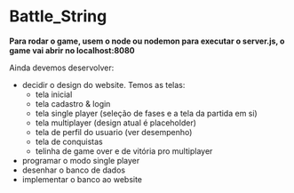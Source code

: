 # Battle_String

<b> Para rodar o game, usem o node ou nodemon para executar o server.js, o game vai abrir no localhost:8080 </b>

Ainda devemos deservolver:
- decidir o design do website. Temos as telas:
  - tela inicial
  - tela cadastro & login
  - tela single player (seleção de fases e a tela da partida em si)
  - tela multiplayer (design atual é placeholder)
  - tela de perfil do usuario (ver desempenho)
  - tela de conquistas
  - telinha de game over e de vitória pro multiplayer
- programar o modo single player 
- desenhar o banco de dados
- implementar o banco ao website
